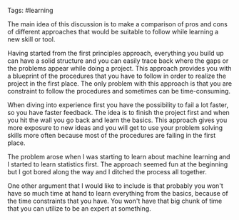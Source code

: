 Tags: #learning


The main idea of this discussion is to make a comparison of pros and cons of different approaches that would be suitable to follow while learning a new skill or tool.

Having started from the first principles approach, everything you build up can have a solid structure and you can easily trace back where the gaps or the problems appear while doing a project. This approach provides you with a blueprint of the procedures that you have to follow in order to realize the project in the first place. 
The only problem with this approach is that you are constraint to follow the procedures and sometimes can be time-consuming. 

When diving into experience first you have the possibility to fail a lot faster, so you have faster feedback. The idea is to finish the project first and when you hit the wall you go back and learn the basics. This approach gives you more exposure to new ideas and you will get to use your problem solving skills more often because most of the procedures are failing in the first place. 

The problem arose when I was starting to learn about machine learning and I started to learn statistics first. The approach seemed fun at the beginning but I got bored along the way and I ditched the process all together. 

One other argument that I would like to include is that probably you won't have so much time at hand to learn everything from the basics, because of the time constraints that you have. You won't have that big chunk of time that you can utilize to be an expert at something.
